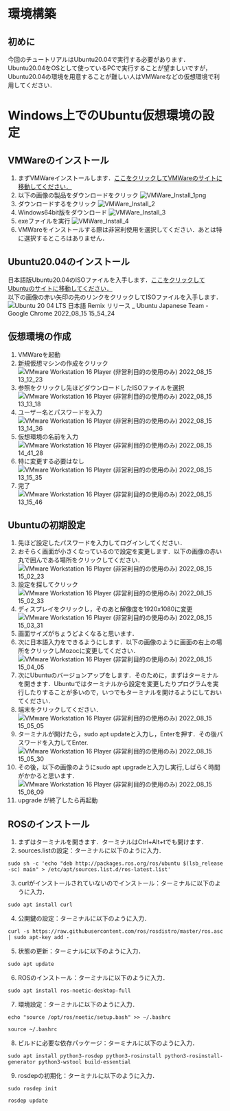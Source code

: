 # 環境構築
## 初めに
今回のチュートリアルはUbuntu20.04で実行する必要があります．<br>
Ubuntu20.04をOSとして使っているPCで実行することが望ましいですが，Ubuntu20.04の環境を用意することが難しい人はVMWareなどの仮想環境で利用してください．<br>
# Windows上でのUbuntu仮想環境の設定
## VMWareのインストール
1. まずVMWareインストールします．[ここをクリックしてVMWareのサイトに移動してください．](https://customerconnect.vmware.com/jp/downloads/#all_products)<br>
2. 以下の画像の製品をダウンロードをクリック
![VMWare_Install_1png](https://user-images.githubusercontent.com/75206988/184588792-0522b1ea-c657-4a06-b487-6fd301c63eaa.png)<br>
3. ダウンロードするをクリック
![VMWare_Install_2](https://user-images.githubusercontent.com/75206988/184589032-b534d4ca-05ea-48ff-91e3-60b88dd1bb17.png)<br>
4. Windows64bit版をダウンロード
![VMWare_Install_3](https://user-images.githubusercontent.com/75206988/184589357-689d2b94-18d8-4ae2-93fb-8f6fbbf273bc.png)<br>
5. exeファイルを実行
![VMWare_Install_4](https://user-images.githubusercontent.com/75206988/184589454-a0229587-e23a-4c42-afea-8d0aeb00a11a.png)<br>
6. VMWareをインストールする際は非営利使用を選択してください．あとは特に選択するところはありません．
## Ubuntu20.04のインストール
日本語版Ubuntu20.04のISOファイルを入手します．[ここをクリックしてUbuntuのサイトに移動してください．](https://www.ubuntulinux.jp/News/ubuntu2004-ja-remix)<br>
以下の画像の赤い矢印の先のリンクをクリックしてISOファイルを入手します．
![Ubuntu 20 04 LTS 日本語 Remix リリース _ Ubuntu Japanese Team - Google Chrome 2022_08_15 15_54_24](https://user-images.githubusercontent.com/75206988/184589972-c97e0b32-2e38-47f6-8f40-7b1b2d4e4cac.png)<br>
## 仮想環境の作成
1. VMWareを起動
2. 新規仮想マシンの作成をクリック<br>
![VMware Workstation 16 Player (非営利目的の使用のみ) 2022_08_15 13_12_23](https://user-images.githubusercontent.com/75206988/184590409-93d82fc4-7e7a-4680-bbc6-802dd8ac0d71.png)<br>
3. 参照をクリックし先ほどダウンロードしたISOファイルを選択<br>
![VMware Workstation 16 Player (非営利目的の使用のみ) 2022_08_15 13_13_18](https://user-images.githubusercontent.com/75206988/184590521-dfe148d2-2ef9-4995-9c80-1c7c85cde673.png)<br>
4. ユーザー名とパスワードを入力<br>
![VMware Workstation 16 Player (非営利目的の使用のみ) 2022_08_15 13_14_36](https://user-images.githubusercontent.com/75206988/184590571-59936667-e08d-475c-88bc-4a8a05189d26.png)<br>
5. 仮想環境の名前を入力<br>
![VMware Workstation 16 Player (非営利目的の使用のみ) 2022_08_15 14_41_28](https://user-images.githubusercontent.com/75206988/184590667-99a11ea6-29ed-4ba4-98ed-6a370ddcc9ec.png)<br>
6. 特に変更する必要はなし<br>
![VMware Workstation 16 Player (非営利目的の使用のみ) 2022_08_15 13_15_35](https://user-images.githubusercontent.com/75206988/184590743-6eb63ebc-82bd-4083-a498-b78d8af8a0f3.png)<br>
7. 完了<br>
![VMware Workstation 16 Player (非営利目的の使用のみ) 2022_08_15 13_15_46](https://user-images.githubusercontent.com/75206988/184590805-60c72201-d16e-47df-b264-962c661f93a7.png)<br>
## Ubuntuの初期設定
1. 先ほど設定したパスワードを入力してログインしてください．<br>
2. おそらく画面が小さくなっているので設定を変更します．以下の画像の赤い丸で囲んである場所をクリックしてください．<br>
![VMware Workstation 16 Player (非営利目的の使用のみ) 2022_08_15 15_02_23](https://user-images.githubusercontent.com/75206988/184591622-b2e5cec3-0e9d-4a91-888c-fb8a26b9dfac.png)<br>
4. 設定を探してクリック<br>
![VMware Workstation 16 Player (非営利目的の使用のみ) 2022_08_15 15_02_33](https://user-images.githubusercontent.com/75206988/184591779-831c9de0-f8b4-412c-a241-deb4f344806e.png)<br>
5. ディスプレイをクリックし，そのあと解像度を1920x1080に変更<br>
![VMware Workstation 16 Player (非営利目的の使用のみ) 2022_08_15 15_03_31](https://user-images.githubusercontent.com/75206988/184591899-7fc84ad2-4c96-4178-b5ee-91f060d0cd21.png)<br>
6. 画面サイズがちょうどよくなると思います．<br>
7. 次に日本語入力をできるようにします．以下の画像のように画面の右上の場所をクリックしMozocに変更してください．<br>
![VMware Workstation 16 Player (非営利目的の使用のみ) 2022_08_15 15_04_05](https://user-images.githubusercontent.com/75206988/184592272-3203a8b9-5379-45e1-89c7-e67015d9ecd8.png)<br>
8. 次にUbuntuのバージョンアップをします．そのために，まずはターミナルを開きます．Ubuntuではターミナルから設定を変更したりプログラムを実行したりすることが多いので，いつでもターミナルを開けるようにしておいてください．<br>
9. 端末をクリックしてください．<br>
![VMware Workstation 16 Player (非営利目的の使用のみ) 2022_08_15 15_05_05](https://user-images.githubusercontent.com/75206988/184592763-80a05441-07a5-46f7-8aab-58b7894615b5.png)<br>
10. ターミナルが開けたら，sudo apt updateと入力し，Enterを押す．その後パスワードを入力してEnter.<br>
![VMware Workstation 16 Player (非営利目的の使用のみ) 2022_08_15 15_05_30](https://user-images.githubusercontent.com/75206988/184593091-14bbb8e1-19b2-4ee7-bd14-2df12624ebbd.png)<br>
11. その後，以下の画像のようにsudo apt upgradeと入力し実行,しばらく時間がかかると思います．<br> 
![VMware Workstation 16 Player (非営利目的の使用のみ) 2022_08_15 15_06_09](https://user-images.githubusercontent.com/75206988/184593327-216e6cfb-130a-4cdd-a7e4-880cb4805ccb.png)<br>
12. upgrade が終了したら再起動<br>
## ROSのインストール
1. まずはターミナルを開きます．ターミナルはCtrl+Alt+tでも開けます．<br>
2. sources.listの設定：ターミナルに以下のように入力．<br>
~~~
sudo sh -c 'echo "deb http://packages.ros.org/ros/ubuntu $(lsb_release -sc) main" > /etc/apt/sources.list.d/ros-latest.list'
~~~
3. curlがインストールされていないのでインストール：ターミナルに以下のように入力．<br>
~~~
sudo apt install curl
~~~
4. 公開鍵の設定：ターミナルに以下のように入力．<br>
~~~
curl -s https://raw.githubusercontent.com/ros/rosdistro/master/ros.asc | sudo apt-key add -
~~~
5. 状態の更新：ターミナルに以下のように入力．<br>
~~~
sudo apt update
~~~
6. ROSのインストール：ターミナルに以下のように入力．<br>
~~~
sudo apt install ros-noetic-desktop-full
~~~
7. 環境設定：ターミナルに以下のように入力．<br>
~~~
echo "source /opt/ros/noetic/setup.bash" >> ~/.bashrc
~~~
~~~
source ~/.bashrc
~~~
8. ビルドに必要な依存パッケージ：ターミナルに以下のように入力．<br>
~~~
sudo apt install python3-rosdep python3-rosinstall python3-rosinstall-generator python3-wstool build-essential
~~~
9. rosdepの初期化：ターミナルに以下のように入力．<br>
~~~
sudo rosdep init
~~~
~~~
rosdep update
~~~
